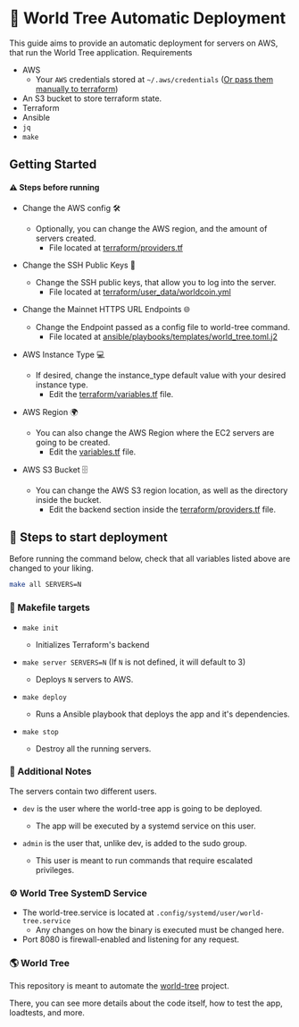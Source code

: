 # 🌳 World Tree Automatic Deployment

This guide aims to provide an automatic deployment for servers on AWS, that run the World Tree application.
Requirements

- AWS
    - Your `AWS` credentials stored at `~/.aws/credentials` ([Or pass them manually to terraform](https://registry.terraform.io/providers/hashicorp/aws/latest/docs#environment-variables))
- An S3 bucket to store terraform state.
- Terraform
- Ansible
- `jq`
- `make`

## Getting Started
#### ⚠️ Steps before running 

- Change the AWS config 🛠️
    - Optionally, you can change the AWS region, and the amount of servers created.
        - File located at [terraform/providers.tf](https://github.com/lambdaclass/world-tree-automation/blob/main/terraform/providers.tf)

- Change the SSH Public Keys 🔑
    - Change the SSH public keys, that allow you to log into the server.
        - File located at [terraform/user_data/worldcoin.yml](https://github.com/lambdaclass/world-tree-automation/blob/main/terraform/user_data/worldcoin.yml)

- Change the Mainnet HTTPS URL Endpoints 🌐
    - Change the Endpoint passed as a config file to world-tree command.
        - File located at [ansible/playbooks/templates/world_tree.toml.j2](https://github.com/lambdaclass/world-tree-automation/blob/main/ansible/playbooks/templates/world_tree.toml.j2)

- AWS Instance Type 💻
    - If desired, change the instance_type default value with your desired instance type.
        - Edit the [terraform/variables.tf](https://github.com/lambdaclass/world-tree-automation/blob/main/terraform/variables.tf) file.


- AWS Region 🌍
    - You can also change the AWS Region where the EC2 servers are going to be created.
        - Edit the [variables.tf](https://github.com/lambdaclass/world-tree-automation/blob/main/terraform/variables.tf) file.

- AWS S3 Bucket 🗄️
    - You can change the AWS S3 region location, as well as the directory inside the bucket.
        - Edit the backend section inside the [terraform/providers.tf](https://github.com/lambdaclass/world-tree-automation/blob/main/terraform/providers.tf) file.


## 🚀 Steps to start deployment

Before running the command below, check that all variables listed above are changed to your liking.

```bash
make all SERVERS=N
```

### 🎯 Makefile targets

- `make init`
    - Initializes Terraform's backend

- `make server SERVERS=N` (If `N` is not defined, it will default to 3)
    - Deploys `N` servers to AWS.

- `make deploy`
    - Runs a Ansible playbook that deploys the app and it's dependencies.

- `make stop`
    - Destroy all the running servers.

### 📝 Additional Notes
The servers contain two different users.

- `dev` is the user where the world-tree app is going to be deployed.
    - The app will be executed by a systemd service on this user.

- `admin` is the user that, unlike dev, is added to the sudo group.
    - This user is meant to run commands that require escalated privileges.

### ⚙️ World Tree SystemD Service
- The world-tree.service is located at `.config/systemd/user/world-tree.service`
    - Any changes on how the binary is executed must be changed here.
- Port 8080 is firewall-enabled and listening for any request.

### 🌎 World Tree
This repository is meant to automate the [world-tree](https://github.com/worldcoin/world-tree) project.

There, you can see more details about the code itself, how to test the app, loadtests, and more.
